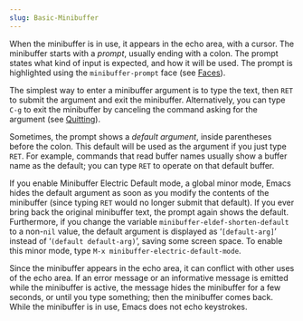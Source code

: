 ```yaml
---
slug: Basic-Minibuffer
---
```


When the minibuffer is in use, it appears in the echo area, with a cursor. The minibuffer starts with a *prompt*, usually ending with a colon. The prompt states what kind of input is expected, and how it will be used. The prompt is highlighted using the `minibuffer-prompt` face (see [Faces](/docs/emacs/Faces)).

The simplest way to enter a minibuffer argument is to type the text, then `RET` to submit the argument and exit the minibuffer. Alternatively, you can type `C-g` to exit the minibuffer by canceling the command asking for the argument (see [Quitting](/docs/emacs/Quitting)).

Sometimes, the prompt shows a *default argument*, inside parentheses before the colon. This default will be used as the argument if you just type `RET`. For example, commands that read buffer names usually show a buffer name as the default; you can type `RET` to operate on that default buffer.

If you enable Minibuffer Electric Default mode, a global minor mode, Emacs hides the default argument as soon as you modify the contents of the minibuffer (since typing `RET` would no longer submit that default). If you ever bring back the original minibuffer text, the prompt again shows the default. Furthermore, if you change the variable `minibuffer-eldef-shorten-default` to a non-`nil` value, the default argument is displayed as ‘`[default-arg]`’ instead of ‘`(default default-arg)`’, saving some screen space. To enable this minor mode, type `M-x minibuffer-electric-default-mode`.

Since the minibuffer appears in the echo area, it can conflict with other uses of the echo area. If an error message or an informative message is emitted while the minibuffer is active, the message hides the minibuffer for a few seconds, or until you type something; then the minibuffer comes back. While the minibuffer is in use, Emacs does not echo keystrokes.
